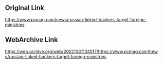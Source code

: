 ## Original Link

https://www.pcmag.com/news/russian-linked-hackers-target-foreign-ministries

## WebArchive Link

https://web.archive.org/web/20221031134017/https://www.pcmag.com/news/russian-linked-hackers-target-foreign-ministries
